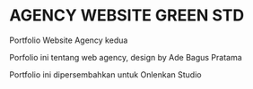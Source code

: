 # AGENCY WEBSITE GREEN STD
Portfolio Website Agency kedua

Porfolio ini tentang web agency, design by Ade Bagus Pratama

Portfolio ini dipersembahkan untuk Onlenkan Studio
